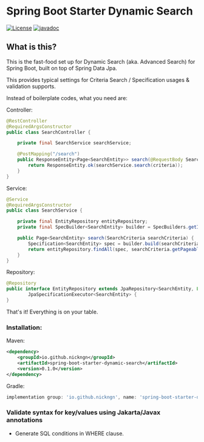 # Spring Boot Starter Dynamic Search

[![License](https://img.shields.io/badge/License-Apache_2.0-blue.svg)](https://opensource.org/licenses/Apache-2.0)
[![javadoc](https://javadoc.io/badge2/io.github.nickngn/spring-boot-starter-dynamic-search/javadoc.svg)](https://javadoc.io/doc/io.github.nickngn/spring-boot-starter-dynamic-search)

## What is this?

This is the fast-food set up for Dynamic Search (aka. Advanced Search) for Spring Boot, built on top of Spring Data Jpa.

This provides typical settings for Criteria Search / Specification usages & validation supports.

Instead of boilerplate codes, what you need are:

Controller:

```java title=SearchController.java
@RestController
@RequiredArgsConstructor
public class SearchController {

    private final SearchService searchService;

    @PostMapping("/search")
    public ResponseEntity<Page<SearchEntity>> search(@RequestBody SearchCriteria criteria) {
        return ResponseEntity.ok(searchService.search(criteria));
    }
}
```

Service:

```java title=SearchService.java
@Service
@RequiredArgsConstructor
public class SearchService {

    private final EntityRepository entityRepository;
    private final SpecBuilder<SearchEntity> builder = SpecBuilders.getInstance(SearchEntity.class);

    public Page<SearchEntity> search(SearchCriteria searchCriteria) {
        Specification<SearchEntity> spec = builder.build(searchCriteria.getCriteria());
        return entityRepository.findAll(spec, searchCriteria.getPageable());
    }
}
```

Repository:

```java
@Repository
public interface EntityRepository extends JpaRepository<SearchEntity, Long>,
        JpaSpecificationExecutor<SearchEntity> {
}
```

That's it! Everything is on your table.

### Installation:

Maven:

```xml
<dependency>
    <groupId>io.github.nickngn</groupId>
    <artifactId>spring-boot-starter-dynamic-search</artifactId>
    <version>0.1.0</version>
</dependency>
```

Gradle:

```groovy
implementation group: 'io.github.nickngn', name: 'spring-boot-starter-dynamic-search', version: '0.1.0'
```

### Validate syntax for key/values using Jakarta/Javax annotations



- Generate SQL conditions in WHERE clause.
